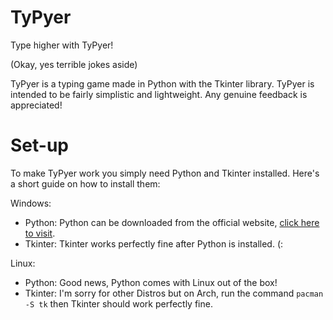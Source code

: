 TyPyer
===
Type higher with TyPyer!

(Okay, yes terrible jokes aside)

TyPyer is a typing game made in Python with the Tkinter library.  TyPyer is intended to be fairly simplistic and lightweight.  Any genuine feedback is appreciated!

# Set-up
To make TyPyer work you simply need Python and Tkinter installed.  Here's a short guide on how to install them:

Windows:
- Python:  Python can be downloaded from the official website, [click here to visit](https://www.python.org/downloads/).
- Tkinter:  Tkinter works perfectly fine after Python is installed. (:

Linux:
- Python:  Good news, Python comes with Linux out of the box!
- Tkinter:  I'm sorry for other Distros but on Arch, run the command `pacman -S tk` then Tkinter should work perfectly fine.
